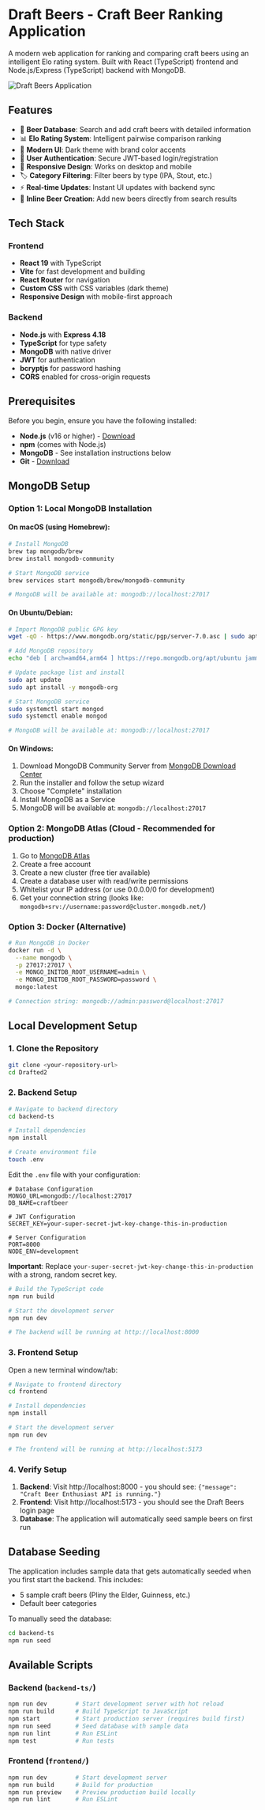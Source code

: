 # Draft Beers - Craft Beer Ranking Application

A modern web application for ranking and comparing craft beers using an intelligent Elo rating system. Built with React (TypeScript) frontend and Node.js/Express (TypeScript) backend with MongoDB.

![Draft Beers Application](https://via.placeholder.com/800x400?text=Draft+Beers+Application)

## Features

- 🍺 **Beer Database**: Search and add craft beers with detailed information
- 📊 **Elo Rating System**: Intelligent pairwise comparison ranking
- 🎨 **Modern UI**: Dark theme with brand color accents
- 🔐 **User Authentication**: Secure JWT-based login/registration
- 📱 **Responsive Design**: Works on desktop and mobile
- 🏷️ **Category Filtering**: Filter beers by type (IPA, Stout, etc.)
- ⚡ **Real-time Updates**: Instant UI updates with backend sync
- 🎯 **Inline Beer Creation**: Add new beers directly from search results

## Tech Stack

### Frontend
- **React 19** with TypeScript
- **Vite** for fast development and building
- **React Router** for navigation
- **Custom CSS** with CSS variables (dark theme)
- **Responsive Design** with mobile-first approach

### Backend
- **Node.js** with **Express 4.18**
- **TypeScript** for type safety
- **MongoDB** with native driver
- **JWT** for authentication
- **bcryptjs** for password hashing
- **CORS** enabled for cross-origin requests

## Prerequisites

Before you begin, ensure you have the following installed:

- **Node.js** (v16 or higher) - [Download](https://nodejs.org/)
- **npm** (comes with Node.js)
- **MongoDB** - See installation instructions below
- **Git** - [Download](https://git-scm.com/)

## MongoDB Setup

### Option 1: Local MongoDB Installation

#### On macOS (using Homebrew):
```bash
# Install MongoDB
brew tap mongodb/brew
brew install mongodb-community

# Start MongoDB service
brew services start mongodb/brew/mongodb-community

# MongoDB will be available at: mongodb://localhost:27017
```

#### On Ubuntu/Debian:
```bash
# Import MongoDB public GPG key
wget -qO - https://www.mongodb.org/static/pgp/server-7.0.asc | sudo apt-key add -

# Add MongoDB repository
echo "deb [ arch=amd64,arm64 ] https://repo.mongodb.org/apt/ubuntu jammy/mongodb-org/7.0 multiverse" | sudo tee /etc/apt/sources.list.d/mongodb-org-7.0.list

# Update package list and install
sudo apt update
sudo apt install -y mongodb-org

# Start MongoDB service
sudo systemctl start mongod
sudo systemctl enable mongod

# MongoDB will be available at: mongodb://localhost:27017
```

#### On Windows:
1. Download MongoDB Community Server from [MongoDB Download Center](https://www.mongodb.com/try/download/community)
2. Run the installer and follow the setup wizard
3. Choose "Complete" installation
4. Install MongoDB as a Service
5. MongoDB will be available at: `mongodb://localhost:27017`

### Option 2: MongoDB Atlas (Cloud - Recommended for production)

1. Go to [MongoDB Atlas](https://www.mongodb.com/atlas/database)
2. Create a free account
3. Create a new cluster (free tier available)
4. Create a database user with read/write permissions
5. Whitelist your IP address (or use 0.0.0.0/0 for development)
6. Get your connection string (looks like: `mongodb+srv://username:password@cluster.mongodb.net/`)

### Option 3: Docker (Alternative)
```bash
# Run MongoDB in Docker
docker run -d \
  --name mongodb \
  -p 27017:27017 \
  -e MONGO_INITDB_ROOT_USERNAME=admin \
  -e MONGO_INITDB_ROOT_PASSWORD=password \
  mongo:latest

# Connection string: mongodb://admin:password@localhost:27017
```

## Local Development Setup

### 1. Clone the Repository
```bash
git clone <your-repository-url>
cd Drafted2
```

### 2. Backend Setup

```bash
# Navigate to backend directory
cd backend-ts

# Install dependencies
npm install

# Create environment file
touch .env
```

Edit the `.env` file with your configuration:
```env
# Database Configuration
MONGO_URL=mongodb://localhost:27017
DB_NAME=craftbeer

# JWT Configuration
SECRET_KEY=your-super-secret-jwt-key-change-this-in-production

# Server Configuration
PORT=8000
NODE_ENV=development
```

**Important**: Replace `your-super-secret-jwt-key-change-this-in-production` with a strong, random secret key.

```bash
# Build the TypeScript code
npm run build

# Start the development server
npm run dev

# The backend will be running at http://localhost:8000
```

### 3. Frontend Setup

Open a new terminal window/tab:

```bash
# Navigate to frontend directory
cd frontend

# Install dependencies
npm install

# Start the development server
npm run dev

# The frontend will be running at http://localhost:5173
```

### 4. Verify Setup

1. **Backend**: Visit http://localhost:8000 - you should see: `{"message": "Craft Beer Enthusiast API is running."}`
2. **Frontend**: Visit http://localhost:5173 - you should see the Draft Beers login page
3. **Database**: The application will automatically seed sample beers on first run

## Database Seeding

The application includes sample data that gets automatically seeded when you first start the backend. This includes:

- 5 sample craft beers (Pliny the Elder, Guinness, etc.)
- Default beer categories

To manually seed the database:
```bash
cd backend-ts
npm run seed
```

## Available Scripts

### Backend (`backend-ts/`)
```bash
npm run dev        # Start development server with hot reload
npm run build      # Build TypeScript to JavaScript
npm start          # Start production server (requires build first)
npm run seed       # Seed database with sample data
npm run lint       # Run ESLint
npm test           # Run tests
```

### Frontend (`frontend/`)
```bash
npm run dev        # Start development server
npm run build      # Build for production
npm run preview    # Preview production build locally
npm run lint       # Run ESLint
```
